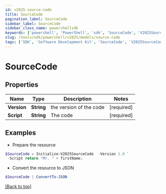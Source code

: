 ```yaml
---
id: v2025-source-code
title: SourceCode
pagination_label: SourceCode
sidebar_label: SourceCode
sidebar_class_name: powershellsdk
keywords: ['powershell', 'PowerShell', 'sdk', 'SourceCode', 'V2025SourceCode']
slug: /tools/sdk/powershell/v2025/models/source-code
tags: ['SDK', 'Software Development Kit', 'SourceCode', 'V2025SourceCode']
---
```


# SourceCode

## Properties

| Name        | Type       | Description             | Notes      |
| ----------- | ---------- | ----------------------- | ---------- |
| **Version** | **String** | the version of the code | [required] |
| **Script**  | **String** | The code                | [required] |

## Examples

- Prepare the resource

```powershell
$SourceCode = Initialize-V2025SourceCode  -Version 1.0 `
 -Script return "Mr. " + firstName;
```

- Convert the resource to JSON

```powershell
$SourceCode | ConvertTo-JSON
```

[[Back to top]](#)
